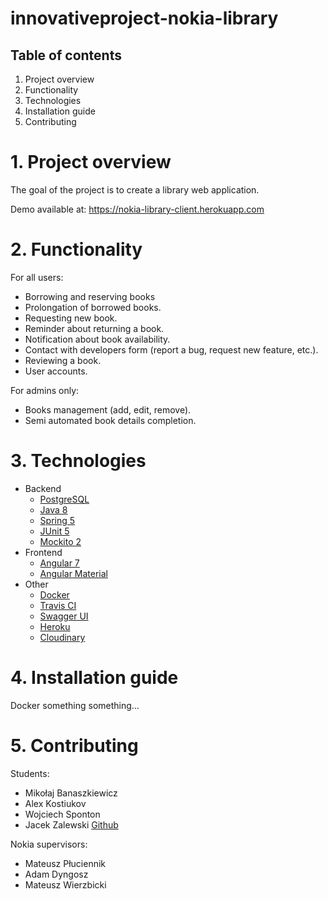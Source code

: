 # innovativeproject-nokia-library
## Table of contents
1. Project overview
2. Functionality
3. Technologies
4. Installation guide
5. Contributing
# 1. Project overview
The goal of the project is to create a library web application.

Demo available at: https://nokia-library-client.herokuapp.com
# 2. Functionality
For all users:
* Borrowing and reserving books
* Prolongation of borrowed books.
* Requesting new book.
* Reminder about returning a book.
* Notification about book availability.
* Contact with developers form (report a bug, request new feature, etc.).
* Reviewing a book.
* User accounts.

For admins only:
* Books management (add, edit, remove).
* Semi automated book details completion.

# 3. Technologies
* Backend
  * [PostgreSQL](https://www.postgresql.org/)
  * [Java 8](https://www.java.com)
  * [Spring 5](https://spring.io/)
  * [JUnit 5](https://junit.org/junit5/)
  * [Mockito 2](https://site.mockito.org/)
* Frontend
  * [Angular 7](https://angular.io/)
  * [Angular Material](https://material.angular.io/)
* Other
  * [Docker](https://www.docker.com/)
  * [Travis CI](https://travis-ci.org/)
  * [Swagger UI](https://swagger.io/)
  * [Heroku](https://www.heroku.com/)
  * [Cloudinary](https://cloudinary.com/) 

# 4. Installation guide
Docker something something...

# 5. Contributing
Students:
* Mikołaj Banaszkiewicz
* Alex Kostiukov
* Wojciech Sponton
* Jacek Zalewski [Github](https://github.com/tubidubidam)

Nokia supervisors:
* Mateusz Płuciennik
* Adam Dyngosz
* Mateusz Wierzbicki